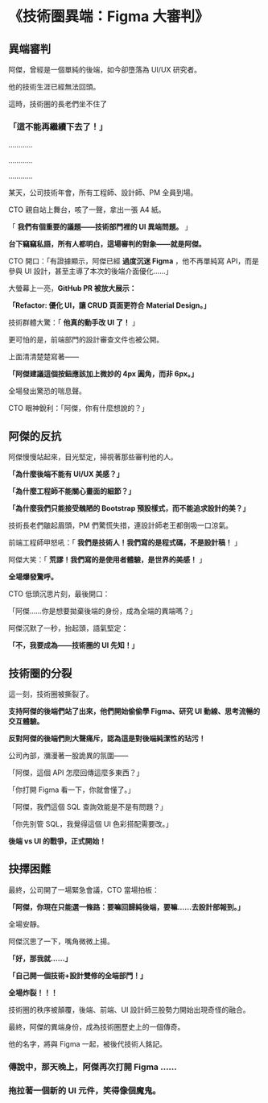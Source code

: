 # 《技術圈異端：Figma 大審判》

## 異端審判

阿傑，曾經是一個單純的後端，如今卻墮落為 UI/UX 研究者。

他的技術生涯已經無法回頭。

這時，技術圈的長老們坐不住了

### 「這不能再繼續下去了！」

…………

…………

…………

某天，公司技術年會，所有工程師、設計師、PM 全員到場。

CTO 親自站上舞台，咳了一聲，拿出一張 A4 紙。

「 **我們有個重要的議題——技術部門裡的 UI 異端問題。** 」

**台下竊竊私語，所有人都明白，這場審判的對象——就是阿傑。**

CTO 開口：「有證據顯示，阿傑已經 **過度沉迷 Figma** ，他不再單純寫 API，而是參與 UI 設計，甚至主導了本次的後端介面優化……」

大螢幕上一亮，**GitHub PR 被放大展示：**

**「Refactor: 優化 UI，讓 CRUD 頁面更符合 Material Design。」**

技術群體大驚：「 **他真的動手改 UI 了！** 」

更可怕的是，前端部門的設計審查文件也被公開。

上面清清楚楚寫著——

**「阿傑建議這個按鈕應該加上微妙的 4px 圓角，而非 6px。」**

全場發出驚恐的喘息聲。

CTO 眼神銳利：「阿傑，你有什麼想說的？」

## **阿傑的反抗**

阿傑慢慢站起來，目光堅定，掃視著那些審判他的人。

**「為什麼後端不能有 UI/UX 美感？」**

**「為什麼工程師不能關心畫面的細節？」**

**「為什麼我們只能接受醜陋的 Bootstrap 預設樣式，而不能追求設計的美？」**

技術長老們皺起眉頭，PM 們驚慌失措，連設計師老王都倒吸一口涼氣。

前端工程師甲怒吼：「 **我們是技術人！我們寫的是程式碼，不是設計稿！** 」

阿傑大笑：「 **荒謬！我們寫的是使用者體驗，是世界的美感！** 」

**全場爆發驚呼。**

CTO 低頭沉思片刻，最後開口：

「阿傑……你是想要拋棄後端的身份，成為全端的異端嗎？」

阿傑沉默了一秒，抬起頭，語氣堅定：

**「不，我要成為——技術圈的 UI 先知！」**

## **技術圈的分裂**

這一刻，技術圈被撕裂了。

**支持阿傑的後端們站了出來，他們開始偷偷學 Figma、研究 UI 動線、思考流暢的交互體驗。**

**反對阿傑的後端們則大聲痛斥，認為這是對後端純潔性的玷污！**

公司內部，瀰漫著一股詭異的氛圍——

「阿傑，這個 API 怎麼回傳這麼多東西？」

「你打開 Figma 看一下，你就會懂了。」

「阿傑，我們這個 SQL 查詢效能是不是有問題？」

「你先別管 SQL，我覺得這個 UI 色彩搭配需要改。」

**後端 vs UI 的戰爭，正式開始！**

## **抉擇困難**

最終，公司開了一場緊急會議，CTO 當場拍板：

**「阿傑，你現在只能選一條路：要嘛回歸純後端，要嘛……去設計部報到。」**

全場安靜。

阿傑沉思了一下，嘴角微微上揚。

**「好，那我就……」**

**「自己開一個技術+設計雙修的全端部門！」**

**全場炸裂！！！**

技術圈的秩序被顛覆，後端、前端、UI 設計師三股勢力開始出現奇怪的融合。

最終，阿傑的異端身份，成為技術圈歷史上的一個傳奇。

他的名字，將與 Figma 一起，被後代技術人銘記。

### 傳說中，那天晚上，阿傑再次打開 Figma ……

### 拖拉著一個新的 UI 元件，笑得像個魔鬼。
